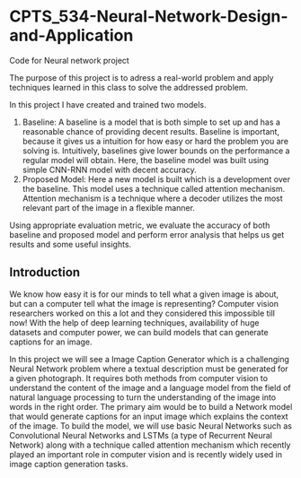 # CPTS_534-Neural-Network-Design-and-Application
Code for Neural network project

The purpose of this project is to adress a real-world problem and apply techniques learned in this class to solve the addressed problem. 

In this project I have created and trained two models.
1. Baseline: A baseline is a model that is both simple to set up and has a reasonable chance of providing decent results. Baseline is important, because it gives us a intuition for how easy or hard the problem you are solving is. Intuitively, baselines give lower bounds on the performance a regular model will obtain. Here, the baseline model was built using simple CNN-RNN model with decent accuracy.
2. Proposed Model: Here a new model is built which is a development over the baseline. This model uses a technique called attention mechanism. Attention mechanism is a technique where a decoder utilizes the most relevant part of the image in a flexible manner. 


Using appropriate evaluation metric, we evaluate the accuracy of both baseline and proposed model and perform error analysis that helps us get results and some useful insights.




## Introduction
We know how easy it is for our minds to tell what a given image is about, but can a computer tell what the image is representing? Computer vision researchers worked on this a lot and they considered this impossible till now! With the help of deep learning techniques, availability of huge datasets and computer power, we can build models that can generate captions for an image.

In this project we will see a Image Caption Generator which is a challenging Neural Network problem where a textual description must be generated for a given photograph. It requires both methods from computer vision to understand the content of the image and a language model from the field of natural language processing to turn the understanding of the image into words in the right order. The primary aim would be to build a Network model that would generate captions for an input image which explains the context of the image. To build the model, we will use basic Neural Networks such as Convolutional Neural Networks and LSTMs (a type of Recurrent Neural Network) along with a technique called attention mechanism which recently played an important role in computer vision and is recently widely used in image caption generation tasks.
